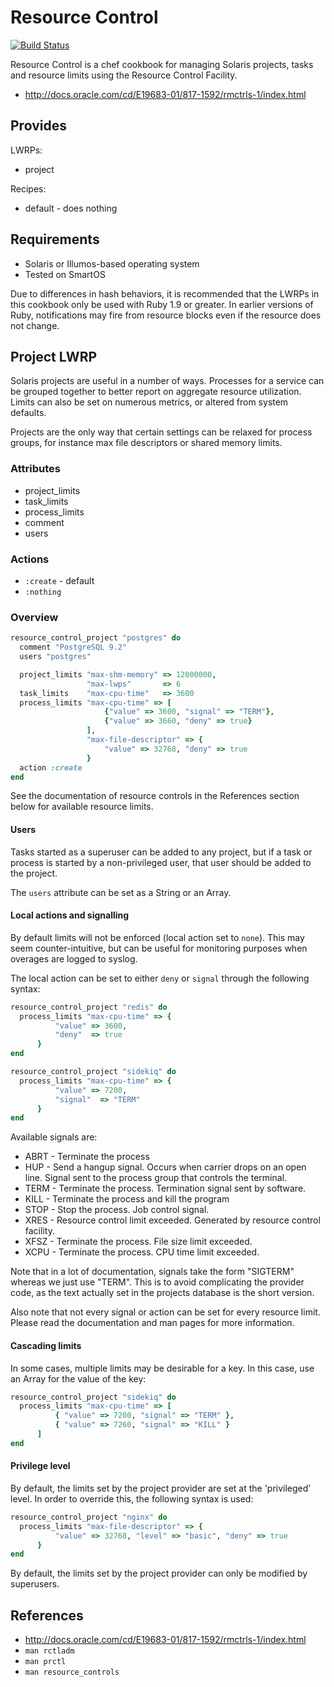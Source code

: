 Resource Control
================

[![Build Status](https://travis-ci.org/wanelo-chef/resource-control.png?branch=master)](https://travis-ci.org/wanelo-chef/resource-control)

Resource Control is a chef cookbook for managing Solaris projects, tasks and resource
limits using the Resource Control Facility.

* http://docs.oracle.com/cd/E19683-01/817-1592/rmctrls-1/index.html

## Provides

LWRPs:
* project

Recipes:
* default - does nothing

## Requirements

* Solaris or Illumos-based operating system
* Tested on SmartOS

Due to differences in hash behaviors, it is recommended that the LWRPs in this cookbook
only be used with Ruby 1.9 or greater. In earlier versions of Ruby, notifications may
fire from resource blocks even if the resource does not change.

## Project LWRP

Solaris projects are useful in a number of ways. Processes for a service can be grouped together
to better report on aggregate resource utilization. Limits can also be set on numerous metrics,
or altered from system defaults.

Projects are the only way that certain settings can be relaxed for process groups, for instance
max file descriptors or shared memory limits.

### Attributes

* project_limits
* task_limits
* process_limits
* comment
* users

### Actions

* `:create` - default
* `:nothing`

### Overview

```ruby
resource_control_project "postgres" do
  comment "PostgreSQL 9.2"
  users "postgres"

  project_limits "max-shm-memory" => 12000000,
                 "max-lwps"       => 6
  task_limits    "max-cpu-time"   => 3600
  process_limits "max-cpu-time" => [
                     {"value" => 3600, "signal" => "TERM"},
                     {"value" => 3660, "deny" => true}
                 ],
                 "max-file-descriptor" => {
                     "value" => 32768, "deny" => true
                 }
  action :create
end
```

See the documentation of resource controls in the References section below for available
resource limits.

#### Users

Tasks started as a superuser can be added to any project, but if a task or process is started
by a non-privileged user, that user should be added to the project.

The `users` attribute can be set as a String or an Array.

#### Local actions and signalling

By default limits will not be enforced (local action set to `none`). This may seem
counter-intuitive, but can be useful for monitoring purposes when overages are logged
to syslog.

The local action can be set to either `deny` or `signal` through the following syntax:

```ruby
resource_control_project "redis" do
  process_limits "max-cpu-time" => {
          "value" => 3600,
          "deny"  => true
      }
end
```

```ruby
resource_control_project "sidekiq" do
  process_limits "max-cpu-time" => {
          "value" => 7200,
          "signal"  => "TERM"
      }
end
```

Available signals are:

* ABRT - Terminate the process
* HUP - Send a hangup signal. Occurs when carrier drops on an open line. Signal sent to the process group that controls the terminal.
* TERM - Terminate the process. Termination signal sent by software.
* KILL - Terminate the process and kill the program
* STOP - Stop the process. Job control signal.
* XRES - Resource control limit exceeded. Generated by resource control facility.
* XFSZ - Terminate the process. File size limit exceeded.
* XCPU - Terminate the process. CPU time limit exceeded.

Note that in a lot of documentation, signals take the form "SIGTERM" whereas we just
use "TERM". This is to avoid complicating the provider code, as the text actually set in
the projects database is the short version.

Also note that not every signal or action can be set for every resource limit. Please read the documentation
and man pages for more information.

#### Cascading limits

In some cases, multiple limits may be desirable for a key. In this case, use an Array for the value
of the key:

```ruby
resource_control_project "sidekiq" do
  process_limits "max-cpu-time" => [
          { "value" => 7200, "signal" => "TERM" },
          { "value" => 7260, "signal" => "KILL" }
      ]
end
```

#### Privilege level

By default, the limits set by the project provider are set at the
'privileged' level. In order to override this, the following syntax is
used:

```ruby
resource_control_project "nginx" do
  process_limits "max-file-descriptor" => {
          "value" => 32768, "level" => "basic", "deny" => true
      }
end
```

By default, the limits set by the project provider can only be modified by superusers.

## References

* http://docs.oracle.com/cd/E19683-01/817-1592/rmctrls-1/index.html
* `man rctladm`
* `man prctl`
* `man resource_controls`
